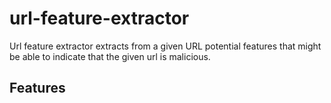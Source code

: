 # url-feature-extractor

Url feature extractor extracts from a given URL potential features that might be able to indicate that the given url is malicious.


## Features
